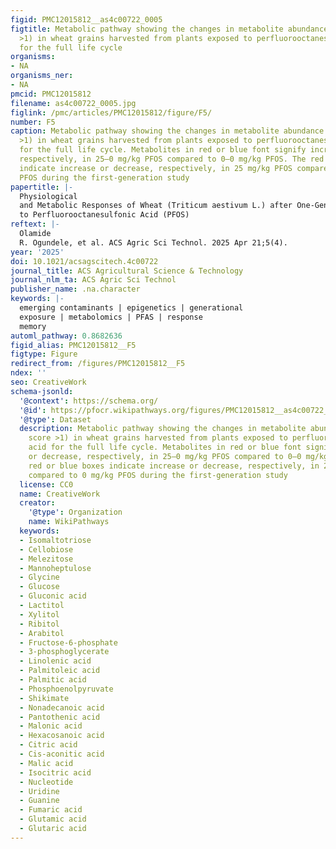 ```yaml
---
figid: PMC12015812__as4c00722_0005
figtitle: Metabolic pathway showing the changes in metabolite abundance (VIP score
  >1) in wheat grains harvested from plants exposed to perfluorooctanesulfonic acid
  for the full life cycle
organisms:
- NA
organisms_ner:
- NA
pmcid: PMC12015812
filename: as4c00722_0005.jpg
figlink: /pmc/articles/PMC12015812/figure/F5/
number: F5
caption: Metabolic pathway showing the changes in metabolite abundance (VIP score
  >1) in wheat grains harvested from plants exposed to perfluorooctanesulfonic acid
  for the full life cycle. Metabolites in red or blue font signify increase or decrease,
  respectively, in 25–0 mg/kg PFOS compared to 0–0 mg/kg PFOS. The red or blue boxes
  indicate increase or decrease, respectively, in 25 mg/kg PFOS compared to 0 mg/kg
  PFOS during the first-generation study
papertitle: |-
  Physiological
  and Metabolic Responses of Wheat (Triticum aestivum L.) after One-Generation Exposure
  to Perfluorooctanesulfonic Acid (PFOS)
reftext: |-
  Olamide
  R. Ogundele, et al. ACS Agric Sci Technol. 2025 Apr 21;5(4).
year: '2025'
doi: 10.1021/acsagscitech.4c00722
journal_title: ACS Agricultural Science & Technology
journal_nlm_ta: ACS Agric Sci Technol
publisher_name: .na.character
keywords: |-
  emerging contaminants | epigenetics | generational
  exposure | metabolomics | PFAS | response
  memory
automl_pathway: 0.8682636
figid_alias: PMC12015812__F5
figtype: Figure
redirect_from: /figures/PMC12015812__F5
ndex: ''
seo: CreativeWork
schema-jsonld:
  '@context': https://schema.org/
  '@id': https://pfocr.wikipathways.org/figures/PMC12015812__as4c00722_0005.html
  '@type': Dataset
  description: Metabolic pathway showing the changes in metabolite abundance (VIP
    score >1) in wheat grains harvested from plants exposed to perfluorooctanesulfonic
    acid for the full life cycle. Metabolites in red or blue font signify increase
    or decrease, respectively, in 25–0 mg/kg PFOS compared to 0–0 mg/kg PFOS. The
    red or blue boxes indicate increase or decrease, respectively, in 25 mg/kg PFOS
    compared to 0 mg/kg PFOS during the first-generation study
  license: CC0
  name: CreativeWork
  creator:
    '@type': Organization
    name: WikiPathways
  keywords:
  - Isomaltotriose
  - Cellobiose
  - Melezitose
  - Mannoheptulose
  - Glycine
  - Glucose
  - Gluconic acid
  - Lactitol
  - Xylitol
  - Ribitol
  - Arabitol
  - Fructose-6-phosphate
  - 3-phosphoglycerate
  - Linolenic acid
  - Palmitoleic acid
  - Palmitic acid
  - Phosphoenolpyruvate
  - Shikimate
  - Nonadecanoic acid
  - Pantothenic acid
  - Malonic acid
  - Hexacosanoic acid
  - Citric acid
  - Cis-aconitic acid
  - Malic acid
  - Isocitric acid
  - Nucleotide
  - Uridine
  - Guanine
  - Fumaric acid
  - Glutamic acid
  - Glutaric acid
---
```

